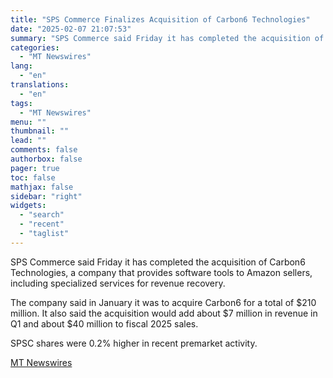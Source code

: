 ```yaml
---
title: "SPS Commerce Finalizes Acquisition of Carbon6 Technologies"
date: "2025-02-07 21:07:53"
summary: "SPS Commerce said Friday it has completed the acquisition of Carbon6 Technologies, a company that provides software tools to Amazon sellers, including specialized services for revenue recovery. The company said in January it was to acquire Carbon6 for a total of $210 million. It also said the acquisition would add..."
categories:
  - "MT Newswires"
lang:
  - "en"
translations:
  - "en"
tags:
  - "MT Newswires"
menu: ""
thumbnail: ""
lead: ""
comments: false
authorbox: false
pager: true
toc: false
mathjax: false
sidebar: "right"
widgets:
  - "search"
  - "recent"
  - "taglist"
---
```


SPS Commerce said Friday it has completed the acquisition of Carbon6 Technologies, a company that provides software tools to Amazon sellers, including specialized services for revenue recovery.

The company said in January it was to acquire Carbon6 for a total of $210 million. It also said the acquisition would add about $7 million in revenue in Q1 and about $40 million to fiscal 2025 sales.

SPSC shares were 0.2% higher in recent premarket activity.

[MT Newswires](https://www.tradingview.com/news/mtnewswires.com:20250207:A3312424:0/)
